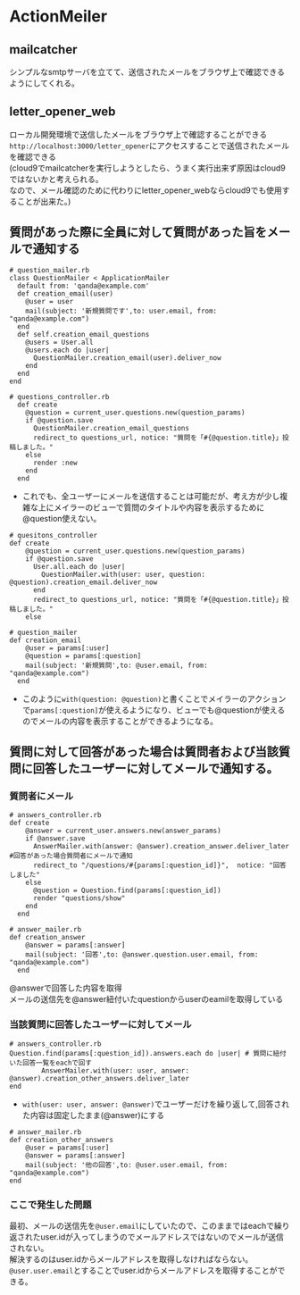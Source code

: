 # ActionMeiler

## mailcatcher
シンプルなsmtpサーバを立てて、送信されたメールをブラウザ上で確認できるようにしてくれる。
## letter_opener_web
ローカル開発環境で送信したメールをブラウザ上で確認することができる<br>
`http://localhost:3000/letter_opener`にアクセスすることで送信されたメールを確認できる<br>
(cloud9でmailcatcherを実行しようとしたら、うまく実行出来ず原因はcloud9ではないかと考えられる。<br>
なので、メール確認のために代わりにletter_opener_webならcloud9でも使用することが出来た。)

## 質問があった際に全員に対して質問があった旨をメールで通知する
```
# question_mailer.rb
class QuestionMailer < ApplicationMailer
  default from: 'qanda@example.com'    
  def creation_email(user)
    @user = user
    mail(subject: '新規質問です',to: user.email, from: "qanda@example.com")
  end 
  def self.creation_email_questions
    @users = User.all
    @users.each do |user|
      QuestionMailer.creation_email(user).deliver_now
    end 
  end
end
```
```
# questions_controller.rb
  def create
    @question = current_user.questions.new(question_params)
    if @question.save
      QuestionMailer.creation_email_questions
      redirect_to questions_url, notice: "質問を「#{@question.title}」投稿しました。"
    else
      render :new
    end
  end
```
- これでも、全ユーザーにメールを送信することは可能だが、考え方が少し複雑な上にメイラーのビューで質問のタイトルや内容を表示するために@question使えない。<br>
```
# quesitons_controller
def create
    @question = current_user.questions.new(question_params)
    if @question.save
      User.all.each do |user|
        QuestionMailer.with(user: user, question: @question).creation_email.deliver_now
      end
      redirect_to questions_url, notice: "質問を「#{@question.title}」投稿しました。"
    else
```
```
# question_mailer
def creation_email
    @user = params[:user]
    @question = params[:question]
    mail(subject: '新規質問',to: @user.email, from: "qanda@example.com")
  end
```
- このように`with(question: @question)`と書くことでメイラーのアクションで`params[:question]`が使えるようになり、ビューでも@questionが使えるのでメールの内容を表示することができるようになる。

## 質問に対して回答があった場合は質問者および当該質問に回答したユーザーに対してメールで通知する。
### 質問者にメール
```
# answers_controller.rb
def create
    @answer = current_user.answers.new(answer_params)
    if @answer.save
      AnswerMailer.with(answer: @answer).creation_answer.deliver_later #回答があった場合質問者にメールで通知
      redirect_to "/questions/#{params[:question_id]}",  notice: "回答しました"
    else
      @question = Question.find(params[:question_id])
      render "questions/show"
    end
  end
```
```
# answer_mailer.rb
def creation_answer
    @answer = params[:answer]
    mail(subject: '回答',to: @answer.question.user.email, from: "qanda@example.com")
  end
```
@answerで回答した内容を取得<br>
メールの送信先を@answer紐付いたquestionからuserのeamilを取得している

### 当該質問に回答したユーザーに対してメール

```
# answers_controller.rb
Question.find(params[:question_id]).answers.each do |user| # 質問に紐付いた回答一覧をeachで回す
        AnswerMailer.with(user: user, answer: @answer).creation_other_answers.deliver_later
end
```
- `with(user: user, answer: @answer)`でユーザーだけを繰り返して,回答された内容は固定したまま(@answer)にする
```
# answer_mailer.rb
def creation_other_answers
    @user = params[:user]
    @answer = params[:answer]
    mail(subject: '他の回答',to: @user.user.email, from: "qanda@example.com")
end
```
### ここで発生した問題
最初、メールの送信先を`@user.email`にしていたので、このままではeachで繰り返されたuser.idが入ってしまうのでメールアドレスではないのでメールが送信されない。<br>
解決するのはuser.idからメールアドレスを取得しなければならない。`@user.user.email`とすることでuser.idからメールアドレスを取得することができる。
